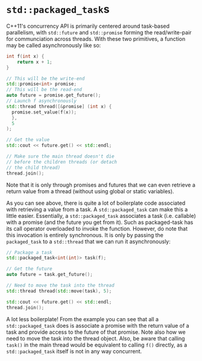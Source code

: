 # `std::packaged_task`s

C++11's concurrency API is primarily centered around task-based parallelism,
with `std::future` and `std::promise` forming the read/write-pair for
communciation across threads. With these two primitives, a function may be
called asynchronously like so:

```C++
int f(int x) {
	return x + 1;
}

// This will be the write-end
std::promise<int> promise;
// This will be the read-end
auto future = promise.get_future();
// Launch f asynchronously
std::thread thread([&promise] (int x) {
  promise.set_value(f(x));
  },
  5
);

// Get the value
std::cout << future.get() << std::endl;

// Make sure the main thread doesn't die
// before the children threads (or detach
// the child thread)
thread.join();
```

Note that it is only through promises and futures that we can even retrieve a
return value from a thread (without using global or static variables).

As you can see above, there is quite a lot of boilerplate code associated with
retrieving a value from a task. A `std::packaged_task` can make this a little
easier. Essentially, a `std::packaged_task` associates a task (i.e. callable)
with a promise (and the future you get from it). Such as packaged-task has its
call operator overloaded to invoke the function. However, do note that this
invocation is entirely synchronous. It is only by passing the `packaged_task` to
a `std::thread` that we can run it asynchronously:

```C++
// Package a task
std::packaged_task<int(int)> task(f);

// Get the future
auto future = task.get_future();

// Need to move the task into the thread
std::thread thread(std::move(task), 5);

std::cout << future.get() << std::endl;
thread.join();
```

A lot less boilerplate! From the example you can see that all a
`std::packaged_task` does is associate a promise with the return value of a task
and provide access to the future of that promise. Note also how we need to move
the task into the thread object. Also, be aware that calling `task()` in the
main thread would be equivalent to calling `f()` directly, as a
`std::packaged_task` itself is not in any way concurrent.

